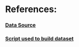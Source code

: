 # References:

### [Data Source](https://www2.aueb.gr/users/ion/data/enron-spam/)

### [Script used to build dataset](https://github.com/MWiechmann/enron_spam_data/blob/master/build_data_file.py)